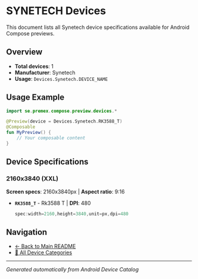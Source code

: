 # SYNETECH Devices

This document lists all Synetech device specifications available for Android Compose previews.

## Overview

- **Total devices**: 1
- **Manufacturer**: Synetech
- **Usage**: `Devices.Synetech.DEVICE_NAME`

## Usage Example

```kotlin
import se.premex.compose.preview.devices.*

@Preview(device = Devices.Synetech.RK3588_T)
@Composable
fun MyPreview() {
    // Your composable content
}
```

## Device Specifications

### 2160x3840 (XXL)

**Screen specs**: 2160x3840px | **Aspect ratio**: 9:16

- **`RK3588_T`** - Rk3588 T | **DPI**: 480
  ```kotlin
  spec:width=2160,height=3840,unit=px,dpi=480
  ```

## Navigation

- [← Back to Main README](../../README.md)
- [📱 All Device Categories](../README.md)

---
*Generated automatically from Android Device Catalog*
